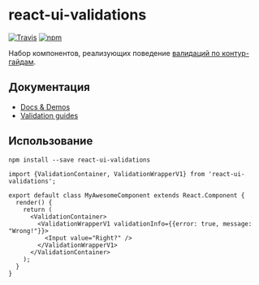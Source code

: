 # react-ui-validations

[![Travis](https://img.shields.io/travis/skbkontur/react-ui-validations.svg?maxAge=300&style=flat-square)](https://travis-ci.org/skbkontur/react-ui-validations) [![npm](https://img.shields.io/npm/v/react-ui-validations.svg?maxAge=300&style=flat)](https://www.npmjs.com/package/react-ui-validations)

Набор компонентов, реализующих поведение [валидаций по контур-гайдам](https://guides.kontur.ru/principles/validation/).

## Документация

* [Docs & Demos](http://tech.skbkontur.ru/react-ui-validations/)
* [Validation guides](https://guides.kontur.ru/principles/validation/)

## Использование

```
npm install --save react-ui-validations
```

```
import {ValidationContainer, ValidationWrapperV1} from 'react-ui-validations';
 
export default class MyAwesomeComponent extends React.Component {
  render() {
    return (
      <ValidationContainer>
        <ValidationWrapperV1 validationInfo={{error: true, message: "Wrong!"}}>
          <Input value="Right?" />
        </ValidationWrapperV1>
      </ValidationContainer>
    );
  }
}
```
